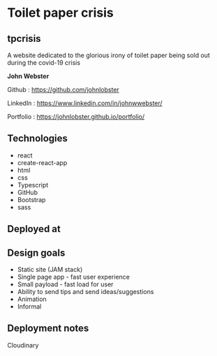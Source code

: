 # Toilet paper crisis
## tpcrisis

A website dedicated to the glorious irony of toilet paper being sold out during the covid-19 crisis

**John Webster**

Github : https://github.com/johnlobster

LinkedIn : https://www.linkedin.com/in/johnwwebster/

Portfolio : https://johnlobster.github.io/portfolio/

## Technologies

* react
* create-react-app                                                                                                  
* html                                                                                                              
* css                                                                                                               
* Typescript                                                                                                       
* GitHub                                                                                                            
* Bootstrap
* sass 

## Deployed at

## Design goals

* Static site (JAM stack)
* Single page app - fast user experience
* Small payload - fast load for user
* Ability to send tips and send ideas/suggestions
* Animation
* Informal

## Deployment notes
Cloudinary
